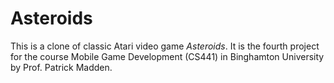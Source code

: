 # Asteroids

This is a clone of classic Atari video game _Asteroids_. It is the fourth
project for the course Mobile Game Development (CS441) in Binghamton University
by Prof. Patrick Madden.
